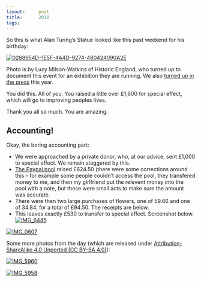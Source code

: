 ```yaml
---
layout:     post
title:      2018
tags:       
---
```



So this is what Alan Turing’s Statue looked like this past weekend for his birthday:



[![0288954D-1E5F-4A4D-9274-480424090A2E](http://flowersforturing.equalitytime.co.uk/wp-content/uploads/2018/07/0288954D-1E5F-4A4D-9274-480424090A2E-1024x744.png)](http://flowersforturing.equalitytime.co.uk/wp-content/uploads/2018/07/0288954D-1E5F-4A4D-9274-480424090A2E.png)

Photo is by Lucy Milson-Watkins of Historic England, who turned up to document this event for an exhibition they are running. We also [turned up in the press](https://www.manchestereveningnews.co.uk/news/greater-manchester-news/alan-turing-statue-manchester-flowers-14820204) this year.

You did this. All of you.  You raised a little over £1,600 for special effect, which will go to improving peoples lives.

Thank you all so much.  You are amazing.



## Accounting! 

Okay, the boring accounting part:

*   We were approached by a private donor, who, at our advice, sent £1,000 to special effect. We remain staggered by this.
*   [The Paypal pool](http://paypal.me/pools/c/83f5W4qZXG) raised £624.50 (there were some corrections around this – for example some people couldn’t access the pool, they transfered money to me, and then my girlfriend put the relevent money into the pool with a note, but those were small acts to make sure the amount was accurate.
*   There were then two large purchases of flowers, one of 59.66 and one of 34.84, for a total of £94.50.  The receipts are below.
*   This leaves exactly £530 to transfer to special effect. Screenshot below. [![IMG_6445](http://flowersforturing.equalitytime.co.uk/wp-content/uploads/2018/07/IMG_6445-576x1024.png)](http://flowersforturing.equalitytime.co.uk/wp-content/uploads/2018/07/IMG_6445.png)

[![IMG_0607](http://flowersforturing.equalitytime.co.uk/wp-content/uploads/2018/07/IMG_0607.jpg)](http://flowersforturing.equalitytime.co.uk/wp-content/uploads/2018/07/IMG_0607.jpg)

Some more photos from the day (which are released under [Attribution-ShareAlike 4.0 Unported (CC BY-SA 4.0)](https://creativecommons.org/licenses/by-sa/4.0/)):

[![IMG_5960](http://flowersforturing.equalitytime.co.uk/wp-content/uploads/2018/07/IMG_5960-e1531331368491.jpg)](http://flowersforturing.equalitytime.co.uk/wp-content/uploads/2018/07/IMG_5960-e1531331368491.jpg)

 [![IMG_5958](http://flowersforturing.equalitytime.co.uk/wp-content/uploads/2018/07/IMG_5958-e1531388221755.jpg)](http://flowersforturing.equalitytime.co.uk/wp-content/uploads/2018/07/IMG_5958-e1531388221755.jpg)


